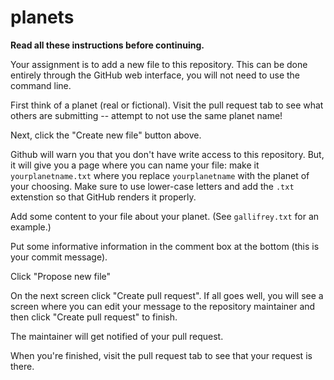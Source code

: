 # planets

**Read all these instructions before continuing.**

Your assignment is to add a new file to this repository.  This can be done entirely through the GitHub web interface, you will not need to use the command line.  

First think of a planet (real or fictional).  Visit the pull request tab to see what others are submitting -- attempt to not use the same planet name!

Next, click the "Create new file" button above.

Github will warn you that you don't have write access to this repository.  But, it will give you a page where you can name your file:  make it ```yourplanetname.txt```  where you replace ```yourplanetname``` with the planet of your choosing. Make sure to use lower-case letters and add the `.txt` extenstion so that GitHub renders it properly.

Add some content to your file about your planet.  (See ```gallifrey.txt``` for an example.)

Put some informative information in the comment box at the bottom (this is your commit message).

Click "Propose new file"

On the next screen click "Create pull request".  If all goes well, you will see a screen where you can edit your message to the repository maintainer and then click "Create pull request" to finish. 

The maintainer will get notified of your pull request.  

When you're finished, visit the pull request tab to see that your request is there. 
